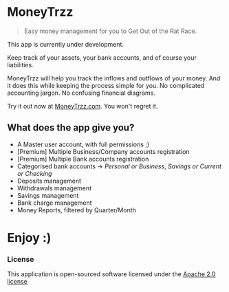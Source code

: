 # MoneyTrzz
> Easy money management for you to Get Out of the Rat Race.

This app is currently under development.

Keep track of your assets, your bank accounts, and of course your liabilities.  

MoneyTrzz will help you track the inflows and outflows of your money. And it does this while keeping the process simple for you. No complicated accounting jargon. No confusing financial diagrams.  

Try it out now at [MoneyTrzz.com](http://moneytrzz.com). You won't regret it.

## What does the app give you?
- A Master user account, with full permissions ;)
- [Premium] Multiple Business/Company accounts registration
- [Premium] Multiple Bank accounts registration
- Categorised bank accounts -> _Personal or Business_, _Savings or Current or Checking_
- Deposits management
- Withdrawals management
- Savings management
- Bank charge management
- Money Reports, filtered by Quarter/Month

# Enjoy :)

### License
This application is open-sourced software licensed under the [Apache 2.0 license](http://www.apache.org/licenses/LICENSE-2.0)
